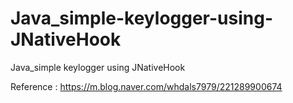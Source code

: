 # Java_simple-keylogger-using-JNativeHook
Java_simple keylogger using JNativeHook

Reference : 
https://m.blog.naver.com/whdals7979/221289900674
